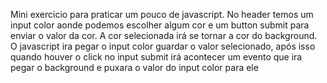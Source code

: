 Mini exercicio para praticar um pouco de javascript.
No header temos um input color aonde podemos escolher algum cor e um button submit para enviar o valor da cor.
A cor selecionada irá se tornar a cor do background.
O javascript ira pegar o input color guardar o valor selecionado, após isso quando houver o click no input submit irá acontecer um evento que ira pegar o background e puxara o valor do input color para ele